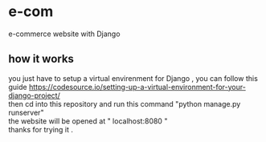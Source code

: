# e-com
e-commerce website with Django

## how it works

you just have to setup a virtual envirenment for Django , you can follow this guide https://codesource.io/setting-up-a-virtual-environment-for-your-django-project/ <br>
then cd into this repository and run this command "python manage.py runserver" <br>
the website will be opened at " localhost:8080 "  <br>
thanks for trying it . 
